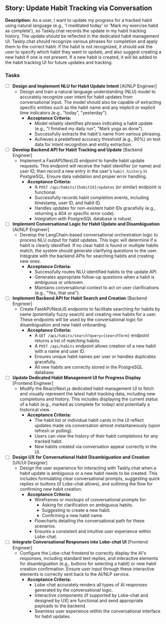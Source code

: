 ## Story: Update Habit Tracking via Conversation

**Description:**
As a user, I want to update my progress for a tracked habit using natural language (e.g., 'I meditated today' or 'Mark my exercise habit as complete'), so Taskly.chat records the update in my habit tracking history. The update should be reflected in the dedicated habit management UI. Taskly.chat should recognize various phrases for completion and apply them to the correct habit. If the habit is not recognized, it should ask the user to specify which habit they want to update, and also suggest creating a new habit if one is not present. If a new habit is created, it will be added to the habit tracking UI for future updates and tracking.

### Tasks

- [ ] **Design and Implement NLU for Habit Update Intent** [AI/NLP Engineer]
  - Design and train a natural language understanding (NLU) model to accurately recognize user intent for habit updates from conversational input. The model should also be capable of extracting specific entities such as the habit name and any implicit or explicit time indicators (e.g., "today", "yesterday").
    *   **Acceptance Criteria:**
        *   Model reliably identifies phrases indicating a habit update (e.g., "I finished my daily run", "Mark yoga as done").
        *   Successfully extracts the habit's name from various phrasing.
        *   Achieves a predefined accuracy threshold (e.g., 90%) on test data for intent recognition and entity extraction.
- [ ] **Develop Backend API for Habit Tracking and Update** [Backend Engineer]
  - Implement a FastAPI/NestJS endpoint to handle habit update requests. This endpoint will receive the habit identifier (or name) and user ID, then record a new entry in the user's `habit_history` in PostgreSQL. Ensure data validation and proper error handling.
    *   **Acceptance Criteria:**
        *   A `POST /api/habits/{habitId}/updates` (or similar) endpoint is functional.
        *   Successfully records habit completion events, including timestamp, user ID, and habit ID.
        *   Handles updates for non-existent habit IDs gracefully (e.g., returning a 404 or specific error code).
        *   Integration with PostgreSQL database is robust.
- [ ] **Implement Conversational Logic for Habit Update and Disambiguation** [AI/NLP Engineer]
  - Develop the LangChain-based conversational orchestration logic to process NLU output for habit updates. This logic will determine if a habit is clearly identified. If no clear habit is found or multiple habits match, the system should generate clarifying questions to the user. Integrate with the backend APIs for searching habits and creating new ones.
    *   **Acceptance Criteria:**
        *   Successfully routes NLU-identified habits to the update API.
        *   Generates appropriate follow-up questions when a habit is ambiguous or unknown.
        *   Maintains conversational context to act on user clarifications (e.g., "Yes, that one").
- [ ] **Implement Backend API for Habit Search and Creation** [Backend Engineer]
  - Create FastAPI/NestJS endpoints to facilitate searching for habits by name (potentially fuzzy search) and creating new habits for a user. These endpoints will be used by the conversational logic for disambiguation and new habit onboarding.
    *   **Acceptance Criteria:**
        *   A `GET /api/habits/search?query={searchTerm}` endpoint returns a list of matching habits.
        *   A `POST /api/habits` endpoint allows creation of a new habit with a name and user ID.
        *   Ensures unique habit names per user or handles duplicates gracefully.
        *   All new habits are correctly stored in the PostgreSQL database.
- [ ] **Update Dedicated Habit Management UI for Progress Display** [Frontend Engineer]
  - Modify the React/Next.js dedicated habit management UI to fetch and visually represent the latest habit tracking data, including new completions and history. This includes displaying the current status of a habit (e.g., marked as complete for today) and potentially a historical view.
    *   **Acceptance Criteria:**
        *   The habit list or individual habit cards in the UI reflect updates made via conversation almost instantaneously (upon refresh or polling).
        *   Users can view the history of their habit completions for any tracked habit.
        *   New habits created via conversation appear correctly in the UI.
- [ ] **Design UX for Conversational Habit Disambiguation and Creation** [UX/UI Designer]
  - Design the user experience for interacting with Taskly.chat when a habit update is ambiguous or a new habit needs to be created. This includes formulating clear conversational prompts, suggesting quick replies or buttons (if Lobe-chat allows), and outlining the flow for confirming new habit creation.
    *   **Acceptance Criteria:**
        *   Wireframes or mockups of conversational prompts for:
            *   Asking for clarification on ambiguous habits.
            *   Suggesting to create a new habit.
            *   Confirming a new habit name.
        *   Flowcharts detailing the conversational path for these scenarios.
        *   Ensures a consistent and intuitive user experience within Lobe-chat.
- [ ] **Integrate Conversational Responses into Lobe-chat UI** [Frontend Engineer]
  - Configure the Lobe-chat frontend to correctly display the AI's responses, including standard text replies, and interactive elements for disambiguation (e.g., buttons for selecting a habit) or new habit creation confirmation. Ensure user input through these interactive elements is correctly sent back to the AI/NLP service.
    *   **Acceptance Criteria:**
        *   Lobe-chat accurately renders all types of AI responses generated by the conversational logic.
        *   Interactive components (if supported by Lobe-chat and designed by UX) are functional and send appropriate payloads to the backend.
        *   Seamless user experience within the conversational interface for habit updates.
